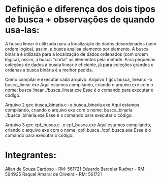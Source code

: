 # Definição e diferença dos dois tipos de busca + observações de quando usa-las:
A busca linear é utilizada para a localização de dados desordenados (sem ordem lógica), assim, a busca analisa elemento por elemento.
A busca binária é utilizada para a localização de dados ordenados (com ordem lógica), assim, a busca "corta" os elementos pela metade.
Para pequenas coleções de dados a busca linear é eficiente, já para coleções grandes e ordenas a busca binária é a melhor pedida.
 
Como compilar e executar cada arquivo:
Arquivo 1
gcc busca_linear.c -o busca_linear.exe
Aqui estamos compilando, criando o arquivo exe com o nome: busca linear
./busca_linear.exe
Esse é o comando para executar o código.
 
Arquivo 2
gcc busca_binaria.c -o busca_binaria.exe
Aqui estamos compilando, criando o arquivo exe com o nome: busca_binaria
./busca_binaria.exe
Esse é o comando para executar o código.
 
Arquivo 3
gcc cpf_busca.c -o cpf_busca.exe
Aqui estamos compilando, criando o arquivo exe com o nome: cpf_busca
./cpf_busca.exe
Esse é o comando para executar o código.

# Integrantes:
Allan de Souza Cardoso - RM: 561721
Eduardo Barcelar Rudner - RM: 564925
Raquel Amaral de Oliveira - RM: 561721
